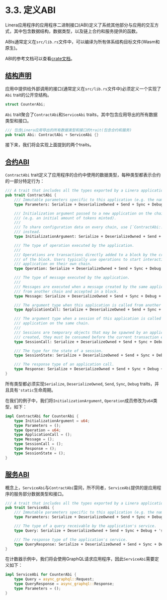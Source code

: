 # 3.3. 定义ABI

Linera应用程序的应用程序二进制接口(ABI)定义了系统其他部分与应用的交互方式，其中包含数据结构，数据类型，以及链上合约和服务提供的函数。

ABIs通常定义在`src/lib.rs`文件中，可以编译为所有体系结构目标文件(Wasm和原生)。

ABI的参考文档可以查看[crate文档](https://docs.rs/linera-base/latest/linera_base/abi/)。

## [结构声明](https://linera-dev.respeer.ai/#/zh_CN/sdk/abi?id=defining-a-marker-struct)

应用中提供给外部调用的接口(通常定义在`src/lib.rs`文件中)必须定义一个实现了`Abi` trait的公开空结构。

```rust
struct CounterAbi;
```

`Abi` trait聚合了`ContractAbi`和`ServiceAbi` traits，其中包含应用导出的所有数据类型和接口。

```rust
/// 包含Linera应用导出的所有数据类型和接口的trait(包含合约和服务)
pub trait Abi: ContractAbi + ServiceAbi {}
```

接下来，我们将会实现上面提到的两个traits。

## [合约ABI](https://linera-dev.respeer.ai/#/zh_CN/sdk/abi?id=contract-abi)

`ContractAbi` trait定义了应用程序的合约中使用的数据类型，每种类型都表示合约的一部分特定行为：

```rust
/// A trait that includes all the types exported by a Linera application contract.
pub trait ContractAbi {
    /// Immutable parameters specific to this application (e.g. the name of a token).
    type Parameters: Serialize + DeserializeOwned + Send + Sync + Debug + 'static;

    /// Initialization argument passed to a new application on the chain that created it
    /// (e.g. an initial amount of tokens minted).
    ///
    /// To share configuration data on every chain, use [`ContractAbi::Parameters`]
    /// instead.
    type InitializationArgument: Serialize + DeserializeOwned + Send + Sync + Debug + 'static;

    /// The type of operation executed by the application.
    ///
    /// Operations are transactions directly added to a block by the creator (and signer)
    /// of the block. Users typically use operations to start interacting with an
    /// application on their own chain.
    type Operation: Serialize + DeserializeOwned + Send + Sync + Debug + 'static;

    /// The type of message executed by the application.
    ///
    /// Messages are executed when a message created by the same application is received
    /// from another chain and accepted in a block.
    type Message: Serialize + DeserializeOwned + Send + Sync + Debug + 'static;

    /// The argument type when this application is called from another application on the same chain.
    type ApplicationCall: Serialize + DeserializeOwned + Send + Sync + Debug + 'static;

    /// The argument type when a session of this application is called from another
    /// application on the same chain.
    ///
    /// Sessions are temporary objects that may be spawned by an application call. Once
    /// created, they must be consumed before the current transaction ends.
    type SessionCall: Serialize + DeserializeOwned + Send + Sync + Debug + 'static;

    /// The type for the state of a session.
    type SessionState: Serialize + DeserializeOwned + Send + Sync + Debug + 'static;

    /// The response type of an application call.
    type Response: Serialize + DeserializeOwned + Send + Sync + Debug + 'static;
}
```

所有类型都必须实现`Serialize`, `DeserializeOwned`, `Send`, `Sync`, `Debug` traits，并且具有`'static`生命周期。

在我们的例子中，我们将`InitializationArgument`, `Operation`成员修改为`u64`类型，如下：

```rust
impl ContractAbi for CounterAbi {
    type InitializationArgument = u64;
    type Parameters = ();
    type Operation = u64;
    type ApplicationCall = ();
    type Message = ();
    type SessionCall = ();
    type Response = ();
    type SessionState = ();
}
```

## [服务ABI](https://linera-dev.respeer.ai/#/zh_CN/sdk/abi?id=service-abi)

概念上，`ServiceAbi`与`ContractAbi`雷同，所不同者，`ServiceAbi`提供的是应用程序的服务部分数据类型和接口。

```rust
/// A trait that includes all the types exported by a Linera application service.
pub trait ServiceAbi {
    /// Immutable parameters specific to this application (e.g. the name of a token).
    type Parameters: Serialize + DeserializeOwned + Send + Sync + Debug + 'static;

    /// The type of a query receivable by the application's service.
    type Query: Serialize + DeserializeOwned + Send + Sync + Debug + 'static;

    /// The response type of the application's service.
    type QueryResponse: Serialize + DeserializeOwned + Send + Sync + Debug + 'static;
}
```

在计数器示例中，我们将会使用GraphQL请求应用程序，因此`ServiceAbi`需要定义如下：

```rust
impl ServiceAbi for CounterAbi {
    type Query = async_graphql::Request;
    type QueryResponse = async_graphql::Response;
    type Parameters = ();
}
```
